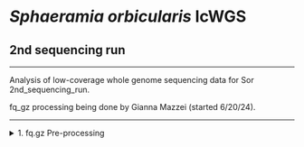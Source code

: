 # _Sphaeramia orbicularis_ lcWGS

## 2nd sequencing run
---
Analysis of low-coverage whole genome sequencing data for Sor 2nd_sequencing_run.

fq_gz processing being done by Gianna Mazzei (started 6/20/24).

---

<details><summary>1. fq.gz Pre-processing</summary>
	
## 1. fq.gz Pre-processing
→ (*) _denotes steps with MultiQC Report Analyses_
<details><summary>0. Set-up</summary>
<p>

## 0. Set-up

Began by making a new repo on Github titled "pire_sphareamia_orbicularis_lcwgs" 

Then went to my terminal and cloned the repo
```
[hpc-0356@wahab-01 ~]$ cd /archive/carpenterlab/pire/
[hpc-0356@wahab-01 pire]$ git clone {https://github.com/philippinespire/pire_sphaeramia_orbicularis_lcwgs}
```
Get a .gitignore file from another PIRE species repo and copy it here, then push this file to github.
```
[hpc-0356@wahab-01 pire]$ cd pire_sphaeramia_orbicularis_lcwgs
[hpc-0356@wahab-01 pire_sphaeramia_orbicularis_lcwgs]$ cp ../pire_taeniamia_zosterophora_lcwgs/.gitignore .
[hpc-0356@wahab-01 pire_sphaeramia_orbicularis_lcwgs]$ git pull
[hpc-0356@wahab-01 pire_sphaeramia_orbicularis_lcwgs]$ git add .gitignore
[hpc-0356@wahab-01 pire_sphaeramia_orbicularis_lcwgs]$ git commit -m "add gitignore"
[hpc-0356@wahab-01 pire_sphaeramia_orbicularis_lcwgs]$ git push
```
Make second sequencing run directory
```
[hpc-0356@wahab-01 pire_sphaeramia_orbicularis_lcwgs]$ mkdir 2nd_sequencing_run
```
</p>

---
</details>


<details><summary>1. Get raw data</summary>
<p>

## 1. Get raw data

```

[hpc-0356@wahab-01 pire_sphaeramia_orbicularis_lcwgs]$ cd 2nd_sequencing_run
[hpc-0356@wahab-01 2nd_sequencing_run]$ rsync -r /archive/carpenterlab/pire/downloads/sphaeramia_orbicularis/2nd_sequencing_run_lcwgs/fq_raw 2nd_sequencing_run
```

</p>

---
</details>

<details><summary>2. Proofread the decode file</summary>
<p>

## 2. Proofread the decode file
```
[hpc-0356@wahab-01 fq_raw]$ cat Sor_lcwgs-SeqLane_SequenceNameDecode.tsv
```
Checked that I have sequencing data for all individuals in the decode file
```
[hpc-0356@wahab-01 fq_raw]$ ls *1.fq.gz | wc -l 
142
[hpc-0356@wahab-01 fq_raw]$ ls *2.fq.gz | wc -l
142
```
Number of lines:
```
[hpc-0356@wahab-01 fq_raw]$ wc -l Sor_lcwgs-SeqLane_SequenceNameDecode.tsv
71 Sor_lcwgs-SeqLane_SequenceNameDecode.tsv
```
Are there duplicates?
```
[hpc-0356@wahab-01 fq_raw]$ cat Sor_lcwgs-SeqLane_SequenceNameDecode.tsv| sort | uniq | wc -l
71
```
***Skip steps 3 and 4***

</p>

---
</details>

<details><summary>5. Perform a renaming dry run</summary>
<p>

## 5. Perform a renaming dry run

```
[hpc-0356@wahab-01 fq_raw]$ salloc
[hpc-0356@d1-w6420a-24 fq_raw]$ bash /home/e1garcia/shotgun_PIRE/pire_fq_gz_processing/renameFQGZ.bash Sor_lcwgs-SeqLane_SequenceNameDecode.tsv
```

</p>

---
</details>

<details><summary>6. Rename the files</summary>

## 6. Rename the files
```
[hpc-0356@d1-w6420a-24 fq_raw]$ bash /home/e1garcia/shotgun_PIRE/pire_fq_gz_processing/renameFQGZ.bash Sor_lcwgs-SeqLane_SequenceNameDecode.tsv rename
```
---
</details>

<details><summary>7. Check the quality of raw data (*)</summary>
<p>

## 7. Check the quality of raw data (*)

Executed `Multi_FASTQC.sh` 

```
[hpc-0356@d1-w6420a-24 2nd_sequencing_run]$ sbatch /home/e1garcia/shotgun_PIRE/pire_fq_gz_processing/Multi_FASTQC.sh "fq_raw" "fqc_raw_report"  "fq.gz"
```

### MultiQC output (fq_raw/fqc_raw_report.html):
* "Undetermined" read count is 317.9 mil
	* All other reads are between 0-4.6 mil
	* Potential problem with demultiplexing -> (TBD) reached out to Sharon 
* GC content is higher on average for albatross samples
* Smaller secondary peak around 62% for Per Sequence GC Content
* High adapter content


```  
‣ % duplication - 
	• Alb: 6.2 - 24.5%
 	• Contemp: 10.3 - 33.2%
	• Undertermined: 28.1 - 30.5%
‣ GC content - 
	• Alb: 45 - 54%
 	• Contemp: 39 - 46%
	• Undetermined: 41 - 42%
‣ number of reads - 
	• Alb: 0 - 0.9 mil
 	• Contemp: 0.4 - 4.6 mil
	• Undetermined: 317.9 mil
```
<details><summary>* Multi_FASTQC Report:</summary>
<p>
  
```
Sample Name				% Dups	% GC	M Seqs
Sor-ACeb_001-Ex1-8E-lcwgs-1-2.1		13.1%	42%	0.9
Sor-ACeb_001-Ex1-8E-lcwgs-1-2.2		14.0%	43%	0.9
Sor-ACeb_002-Ex1-9E-lcwgs-1-2.1		21.0%	48%	0.1
Sor-ACeb_002-Ex1-9E-lcwgs-1-2.2		22.0%	50%	0.1
Sor-ACeb_003-Ex1-10E-lcwgs-1-2.1	8.8%	45%	0.3
Sor-ACeb_003-Ex1-10E-lcwgs-1-2.2	9.8%	47%	0.3
Sor-ACeb_004-Ex1-11E-lcwgs-1-2.1	19.5%	50%	0.3
Sor-ACeb_004-Ex1-11E-lcwgs-1-2.2	20.0%	52%	0.3
Sor-ACeb_005-Ex1-12E-lcwgs-1-2.1	18.5%	48%	0.1
Sor-ACeb_005-Ex1-12E-lcwgs-1-2.2	19.8%	51%	0.1
Sor-ACeb_006-Ex1-1F-lcwgs-1-2.1		11.8%	47%	0.0
Sor-ACeb_006-Ex1-1F-lcwgs-1-2.2		13.1%	48%	0.0
Sor-ACeb_007-Ex1-2F-lcwgs-1-2.1		11.4%	47%	0.0
Sor-ACeb_007-Ex1-2F-lcwgs-1-2.2		12.7%	48%	0.0
Sor-ACeb_008-Ex1-3F-lcwgs-1-2.1		10.2%	46%	0.0
Sor-ACeb_008-Ex1-3F-lcwgs-1-2.2		11.4%	47%	0.0
Sor-ACeb_009-Ex1-4F-lcwgs-1-2.1		9.1%	47%	0.0
Sor-ACeb_009-Ex1-4F-lcwgs-1-2.2		10.6%	48%	0.0
Sor-ACeb_010-Ex1-5F-lcwgs-1-2.1		13.7%	46%	0.1
Sor-ACeb_010-Ex1-5F-lcwgs-1-2.2		14.7%	48%	0.1
Sor-ACeb_011-Ex1-6F-lcwgs-1-2.1		17.9%	47%	0.0
Sor-ACeb_011-Ex1-6F-lcwgs-1-2.2		19.7%	49%	0.0
Sor-ACeb_012-Ex1-7F-lcwgs-1-2.1		15.5%	45%	0.1
Sor-ACeb_012-Ex1-7F-lcwgs-1-2.2		16.2%	46%	0.1
Sor-ACeb_013-Ex1-8F-lcwgs-1-2.1		19.5%	49%	0.1
Sor-ACeb_013-Ex1-8F-lcwgs-1-2.2		21.1%	50%	0.1
Sor-ACeb_014-Ex1-9F-lcwgs-1-2.1		14.8%	47%	0.0
Sor-ACeb_014-Ex1-9F-lcwgs-1-2.2		15.8%	48%	0.0
Sor-ACeb_015-Ex1-10F-lcwgs-1-2.1	14.7%	45%	0.1
Sor-ACeb_015-Ex1-10F-lcwgs-1-2.2	15.9%	47%	0.1
Sor-ACeb_016-Ex1-11F-lcwgs-1-2.1	19.4%	51%	0.4
Sor-ACeb_016-Ex1-11F-lcwgs-1-2.2	19.7%	54%	0.4
Sor-ACeb_017-Ex1-12F-lcwgs-1-2.1	24.1%	49%	0.3
Sor-ACeb_017-Ex1-12F-lcwgs-1-2.2	24.5%	54%	0.3
Sor-ACeb_018-Ex1-1G-lcwgs-1-2.1		11.4%	44%	0.1
Sor-ACeb_018-Ex1-1G-lcwgs-1-2.2		12.9%	45%	0.1
Sor-ACeb_019-Ex1-3G-lcwgs-1-2.1		7.7%	43%	0.0
Sor-ACeb_019-Ex1-3G-lcwgs-1-2.2		9.4%	44%	0.0
Sor-ACeb_020-Ex1-2G-lcwgs-1-2.1		8.3%	44%	0.0
Sor-ACeb_020-Ex1-2G-lcwgs-1-2.2		10.2%	45%	0.0
Sor-ACeb_021-Ex1-4G-lcwgs-1-2.1		6.2%	45%	0.0
Sor-ACeb_021-Ex1-4G-lcwgs-1-2.2		9.1%	46%	0.0
Sor-ACeb_022-Ex1-5G-lcwgs-1-2.1		14.1%	47%	0.0
Sor-ACeb_022-Ex1-5G-lcwgs-1-2.2		15.6%	49%	0.0
Sor-CPnd_001-Ex1-3E-lcwgs-1-2.1		14.9%	42%	1.5
Sor-CPnd_001-Ex1-3E-lcwgs-1-2.2		16.4%	42%	1.5
Sor-CPnd_002-Ex1-5E-lcwgs-1-2.1		11.1%	43%	0.9
Sor-CPnd_002-Ex1-5E-lcwgs-1-2.2		12.4%	44%	0.9
Sor-CPnd_003-Ex1-2B-lcwgs-1-2.1		12.2%	42%	0.7
Sor-CPnd_003-Ex1-2B-lcwgs-1-2.2		13.8%	43%	0.7
Sor-CPnd_004-Ex1-1G-lcwgs-1-2.1		14.9%	42%	2.1
Sor-CPnd_004-Ex1-1G-lcwgs-1-2.2		16.3%	42%	2.1
Sor-CPnd_005-Ex1-3D-lcwgs-1-2.1		19.6%	40%	1.5
Sor-CPnd_005-Ex1-3D-lcwgs-1-2.2		21.6%	41%	1.5
Sor-CPnd_006-Ex1-2D-lcwgs-1-2.1		12.6%	43%	1.4
Sor-CPnd_006-Ex1-2D-lcwgs-1-2.2		14.1%	43%	1.4
Sor-CPnd_007-Ex1-1C-lcwgs-1-2.1		13.9%	43%	0.8
Sor-CPnd_007-Ex1-1C-lcwgs-1-2.2		15.9%	43%	0.8
Sor-CPnd_008-Ex1-1A-lcwgs-1-2.1		28.7%	39%	3.7
Sor-CPnd_008-Ex1-1A-lcwgs-1-2.2		33.2%	40%	3.7
Sor-CPnd_009-Ex1-6A-lcwgs-1-2.1		22.0%	41%	3.3
Sor-CPnd_009-Ex1-6A-lcwgs-1-2.2		24.2%	42%	3.3
Sor-CPnd_010-Ex1-1H-lcwgs-1-2.1		10.3%	42%	0.5
Sor-CPnd_010-Ex1-1H-lcwgs-1-2.2		12.0%	42%	0.5
Sor-CPnd_012-Ex1-5B-lcwgs-1-2.1		14.2%	42%	0.5
Sor-CPnd_012-Ex1-5B-lcwgs-1-2.2		15.7%	44%	0.5
Sor-CPnd_013-Ex1-7F-lcwgs-1-2.1		10.8%	43%	0.8
Sor-CPnd_013-Ex1-7F-lcwgs-1-2.2		12.7%	43%	0.8
Sor-CPnd_014-Ex1-1F-lcwgs-1-2.1		15.9%	42%	4.6
Sor-CPnd_014-Ex1-1F-lcwgs-1-2.2		17.3%	42%	4.6
Sor-CPnd_015-Ex1-5F-lcwgs-1-2.1		10.9%	44%	0.5
Sor-CPnd_015-Ex1-5F-lcwgs-1-2.2		12.4%	45%	0.5
Sor-CPnd_016-Ex1-1B-lcwgs-1-2.1		23.2%	40%	1.5
Sor-CPnd_016-Ex1-1B-lcwgs-1-2.2		26.0%	41%	1.5
Sor-CPnd_017-Ex1-3G-lcwgs-1-2.1		11.1%	42%	0.6
Sor-CPnd_017-Ex1-3G-lcwgs-1-2.2		12.6%	42%	0.6
Sor-CPnd_018-Ex1-1E-lcwgs-1-2.1		14.0%	43%	2.2
Sor-CPnd_018-Ex1-1E-lcwgs-1-2.2		15.6%	43%	2.2
Sor-CPnd_019-Ex1-6G-lcwgs-1-2.1		18.6%	42%	1.4
Sor-CPnd_019-Ex1-6G-lcwgs-1-2.2		20.3%	43%	1.4
Sor-CPnd_020-Ex1-2E-lcwgs-1-2.1		14.3%	41%	1.6
Sor-CPnd_020-Ex1-2E-lcwgs-1-2.2		15.8%	42%	1.6
Sor-CPnd_022-Ex1-7C-lcwgs-1-2.1		19.9%	42%	1.6
Sor-CPnd_022-Ex1-7C-lcwgs-1-2.2		22.0%	43%	1.6
Sor-CPnd_024-Ex1-5G-lcwgs-1-2.1		11.0%	43%	0.4
Sor-CPnd_024-Ex1-5G-lcwgs-1-2.2		12.3%	44%	0.4
Sor-CPnd_026-Ex1-3H-lcwgs-1-2.1		14.8%	41%	0.7
Sor-CPnd_026-Ex1-3H-lcwgs-1-2.2		16.7%	41%	0.7
Sor-CPnd_027-Ex1-3C-lcwgs-1-2.1		19.9%	40%	1.3
Sor-CPnd_027-Ex1-3C-lcwgs-1-2.2		22.1%	41%	1.3
Sor-CPnd_028-Ex1-3A-lcwgs-1-2.1		20.5%	41%	1.7
Sor-CPnd_028-Ex1-3A-lcwgs-1-2.2		22.7%	41%	1.7
Sor-CPnd_029-Ex1-8E-lcwgs-1-2.1		18.6%	42%	2.4
Sor-CPnd_029-Ex1-8E-lcwgs-1-2.2		20.6%	42%	2.4
Sor-CPnd_030-Ex1-2H-lcwgs-1-2.1		11.8%	42%	0.8
Sor-CPnd_030-Ex1-2H-lcwgs-1-2.2		13.2%	43%	0.8
Sor-CPnd_031-Ex1-5D-lcwgs-1-2.1		15.5%	41%	1.1
Sor-CPnd_031-Ex1-5D-lcwgs-1-2.2		17.5%	42%	1.1
Sor-CPnd_033-Ex1-2F-lcwgs-1-2.1		11.2%	42%	0.7
Sor-CPnd_033-Ex1-2F-lcwgs-1-2.2		12.7%	42%	0.7
Sor-CPnd_034-Ex1-4G-lcwgs-1-2.1		11.9%	44%	0.4
Sor-CPnd_034-Ex1-4G-lcwgs-1-2.2		13.0%	45%	0.4
Sor-CPnd_036-Ex1-5C-lcwgs-1-2.1		16.0%	42%	1.1
Sor-CPnd_036-Ex1-5C-lcwgs-1-2.2		17.7%	44%	1.1
Sor-CPnd_037-Ex1-6C-lcwgs-1-2.1		25.8%	42%	1.5
Sor-CPnd_037-Ex1-6C-lcwgs-1-2.2		27.8%	45%	1.5
Sor-CPnd_038-Ex1-2A-lcwgs-1-2.1		17.7%	41%	1.1
Sor-CPnd_038-Ex1-2A-lcwgs-1-2.2		20.0%	41%	1.1
Sor-CPnd_041-Ex1-7A-lcwgs-1-2.1		15.5%	43%	1.8
Sor-CPnd_041-Ex1-7A-lcwgs-1-2.2		17.2%	43%	1.8
Sor-CPnd_043-Ex1-1D-lcwgs-1-2.1		18.3%	41%	2.2
Sor-CPnd_043-Ex1-1D-lcwgs-1-2.2		20.3%	41%	2.2
Sor-CPnd_044-Ex1-8G-lcwgs-1-2.1		15.2%	43%	1.3
Sor-CPnd_044-Ex1-8G-lcwgs-1-2.2		16.6%	43%	1.3
Sor-CPnd_045-Ex1-7B-lcwgs-1-2.1		20.9%	41%	1.8
Sor-CPnd_045-Ex1-7B-lcwgs-1-2.2		23.1%	42%	1.8
Sor-CPnd_046-Ex1-5A-lcwgs-1-2.1		15.4%	44%	0.5
Sor-CPnd_046-Ex1-5A-lcwgs-1-2.2		17.1%	46%	0.5
Sor-CPnd_049-Ex1-3B-lcwgs-1-2.1		13.2%	41%	0.5
Sor-CPnd_049-Ex1-3B-lcwgs-1-2.2		15.0%	42%	0.5
Sor-CPnd_050-Ex1-3F-lcwgs-1-2.1		16.8%	42%	2.0
Sor-CPnd_050-Ex1-3F-lcwgs-1-2.2		18.6%	42%	2.0
Sor-CPnd_052-Ex1-6D-lcwgs-1-2.1		13.8%	42%	1.0
Sor-CPnd_052-Ex1-6D-lcwgs-1-2.2		15.5%	43%	1.0
Sor-CPnd_053-Ex1-2C-lcwgs-1-2.1		15.9%	41%	1.0
Sor-CPnd_053-Ex1-2C-lcwgs-1-2.2		18.0%	42%	1.0
Sor-CPnd_054-Ex1-8F-lcwgs-1-2.1		10.7%	45%	0.5
Sor-CPnd_054-Ex1-8F-lcwgs-1-2.2		12.2%	46%	0.5
Sor-CPnd_055-Ex1-7G-lcwgs-1-2.1		14.9%	43%	1.3
Sor-CPnd_055-Ex1-7G-lcwgs-1-2.2		16.4%	43%	1.3
Sor-CPnd_058-Ex1-2G-lcwgs-1-2.1		10.5%	42%	0.7
Sor-CPnd_058-Ex1-2G-lcwgs-1-2.2		11.8%	42%	0.7
Sor-CPnd_063-Ex1-7D-lcwgs-1-2.1		14.2%	43%	1.3
Sor-CPnd_063-Ex1-7D-lcwgs-1-2.2		15.8%	43%	1.3
Sor-CPnd_066-Ex1-8B-lcwgs-1-2.1		17.2%	42%	0.9
Sor-CPnd_066-Ex1-8B-lcwgs-1-2.2		19.1%	43%	0.9
Sor-CPnd_069-Ex1-6B-lcwgs-1-2.1		22.3%	41%	1.2
Sor-CPnd_069-Ex1-6B-lcwgs-1-2.2		24.5%	43%	1.2
Sor-CPnd_072-Ex1-8C-lcwgs-1-2.1		25.0%	41%	2.7
Sor-CPnd_072-Ex1-8C-lcwgs-1-2.2		27.9%	42%	2.7

Undetermined.1				28.1%	41%	317.9
Undetermined.2				30.5%	42%	317.9
```
  
</p>
</details>

</p>

---
</details>

<details><summary>8. First trim (*)</summary>
<p>

## 8. First trim (*)
```
[hpc-0356@d1-w6420a-24 2nd_sequencing_run]$ sbatch /home/e1garcia/shotgun_PIRE/pire_fq_gz_processing/runFASTP_1st_trim.sbatch fq_raw fq_fp1
```

### Review the FastQC output (fq_fp1/1st_fastp_report.html):
After 1st trim:
*  High % adapter levels for Albatross samples, more variable for Contemporary
*  Low number of reads, besides the undetermined sample

```  
‣ % duplication - 
    	• Alb: 5-15.9%
	• Contemp: 9.2-32.9%
	• Undetermined: 19.5%	
‣ GC content -
    	• Alb: 32.7-45%
	• Contemp: 37-39%
	• Undetermined: 37.9%	
‣ passing filter - 
    	• Alb: 83.8-96%
     	• Contemp: 91.9-97.4%
	• Undetermined: 95.7%	
‣ % adapter - 
    	• Alb: 61.8-96.3%
     	• Contemp: 17.2-71.8%
	• Undetermined: 54.4%
‣ number of reads - 
    	• Alb: 0-1.6 mil
     	• Contemp: 0.8-9 mil
	• Undetermined: 635.8 mil
```
<details><summary>* 1st FASTP Report:</summary>
<p>
  
```
Sample Name	      % Duplication  GC content  % PF	% Adapter
Sor-ACeb_001-Ex1-8E-lcwgs-1-2	8.3%	32.7%	94.8%	90.2%
Sor-ACeb_002-Ex1-9E-lcwgs-1-2	9.7%	38.7%	89.3%	83.1%
Sor-ACeb_003-Ex1-10E-lcwgs-1-2	7.7%	35.7%	96.0%	96.3%
Sor-ACeb_004-Ex1-11E-lcwgs-1-2	6.6%	36.7%	86.8%	92.2%
Sor-ACeb_005-Ex1-12E-lcwgs-1-2	11.4%	42.4%	89.9%	75.6%
Sor-ACeb_006-Ex1-1F-lcwgs-1-2	7.0%	39.1%	92.6%	83.3%
Sor-ACeb_007-Ex1-2F-lcwgs-1-2	6.5%	38.2%	91.1%	81.9%
Sor-ACeb_008-Ex1-3F-lcwgs-1-2	7.3%	36.1%	93.7%	89.4%
Sor-ACeb_009-Ex1-4F-lcwgs-1-2	6.9%	36.2%	93.6%	94.3%
Sor-ACeb_010-Ex1-5F-lcwgs-1-2	8.4%	38.4%	92.5%	89.3%
Sor-ACeb_011-Ex1-6F-lcwgs-1-2	14.8%	43.9%	93.6%	62.2%
Sor-ACeb_012-Ex1-7F-lcwgs-1-2	7.9%	36.1%	93.5%	90.7%
Sor-ACeb_013-Ex1-8F-lcwgs-1-2	15.9%	45.1%	93.6%	61.8%
Sor-ACeb_014-Ex1-9F-lcwgs-1-2	10.9%	39.7%	93.4%	82.6%
Sor-ACeb_015-Ex1-10F-lcwgs-1-2	9.3%	37.6%	92.3%	88.5%
Sor-ACeb_016-Ex1-11F-lcwgs-1-2	6.5%	39.5%	85.9%	91.3%
Sor-ACeb_017-Ex1-12F-lcwgs-1-2	9.3%	38.9%	83.8%	86.6%
Sor-ACeb_018-Ex1-1G-lcwgs-1-2	8.2%	37.5%	94.7%	82.0%
Sor-ACeb_019-Ex1-3G-lcwgs-1-2	5.7%	36.5%	94.6%	77.1%
Sor-ACeb_020-Ex1-2G-lcwgs-1-2	6.0%	36.9%	93.2%	78.9%
Sor-ACeb_021-Ex1-4G-lcwgs-1-2	5.0%	36.4%	93.5%	86.8%
Sor-ACeb_022-Ex1-5G-lcwgs-1-2	11.5%	43.5%	93.3%	70.9%
Sor-CPnd_001-Ex1-3E-lcwgs-1-2	13.0%	37.7%	96.7%	65.6%
Sor-CPnd_002-Ex1-5E-lcwgs-1-2	11.5%	38.4%	95.9%	71.8%
Sor-CPnd_003-Ex1-2B-lcwgs-1-2	14.5%	38.6%	96.6%	57.9%
Sor-CPnd_004-Ex1-1G-lcwgs-1-2	11.5%	38.0%	97.1%	64.6%
Sor-CPnd_005-Ex1-3D-lcwgs-1-2	18.0%	38.0%	96.9%	43.3%
Sor-CPnd_006-Ex1-2D-lcwgs-1-2	14.1%	38.2%	96.4%	62.2%
Sor-CPnd_007-Ex1-1C-lcwgs-1-2	13.4%	39.3%	96.2%	55.2%
Sor-CPnd_008-Ex1-1A-lcwgs-1-2	32.9%	38.5%	96.4%	17.2%
Sor-CPnd_009-Ex1-6A-lcwgs-1-2	22.8%	38.8%	96.6%	47.6%
Sor-CPnd_010-Ex1-1H-lcwgs-1-2	10.9%	38.1%	96.9%	60.8%
Sor-CPnd_012-Ex1-5B-lcwgs-1-2	15.0%	38.5%	95.1%	56.9%
Sor-CPnd_013-Ex1-7F-lcwgs-1-2	12.1%	37.8%	96.0%	61.6%
Sor-CPnd_014-Ex1-1F-lcwgs-1-2	14.8%	38.3%	97.4%	58.1%
Sor-CPnd_015-Ex1-5F-lcwgs-1-2	10.8%	38.7%	94.6%	69.1%
Sor-CPnd_016-Ex1-1B-lcwgs-1-2	21.3%	38.5%	96.4%	29.3%
Sor-CPnd_017-Ex1-3G-lcwgs-1-2	10.8%	37.5%	96.6%	67.0%
Sor-CPnd_018-Ex1-1E-lcwgs-1-2	13.2%	38.3%	97.1%	63.8%
Sor-CPnd_019-Ex1-6G-lcwgs-1-2	16.5%	38.3%	96.2%	58.4%
Sor-CPnd_020-Ex1-2E-lcwgs-1-2	15.7%	37.7%	96.5%	57.8%
Sor-CPnd_022-Ex1-7C-lcwgs-1-2	17.6%	37.9%	95.7%	51.2%
Sor-CPnd_024-Ex1-5G-lcwgs-1-2	11.2%	38.1%	95.5%	67.8%
Sor-CPnd_026-Ex1-3H-lcwgs-1-2	16.0%	37.9%	97.0%	52.2%
Sor-CPnd_027-Ex1-3C-lcwgs-1-2	20.1%	38.1%	96.9%	41.1%
Sor-CPnd_028-Ex1-3A-lcwgs-1-2	19.8%	38.2%	96.5%	45.0%
Sor-CPnd_029-Ex1-8E-lcwgs-1-2	15.7%	37.4%	96.0%	57.8%
Sor-CPnd_030-Ex1-2H-lcwgs-1-2	13.5%	38.1%	96.6%	63.5%
Sor-CPnd_031-Ex1-5D-lcwgs-1-2	17.5%	38.2%	96.6%	51.2%
Sor-CPnd_033-Ex1-2F-lcwgs-1-2	12.5%	37.6%	96.2%	61.5%
Sor-CPnd_034-Ex1-4G-lcwgs-1-2	11.8%	38.5%	95.5%	71.0%
Sor-CPnd_036-Ex1-5C-lcwgs-1-2	16.2%	37.9%	94.9%	59.3%
Sor-CPnd_037-Ex1-6C-lcwgs-1-2	20.3%	38.1%	92.0%	51.3%
Sor-CPnd_038-Ex1-2A-lcwgs-1-2	21.4%	38.1%	96.4%	41.4%
Sor-CPnd_041-Ex1-7A-lcwgs-1-2	13.2%	39.0%	95.9%	63.8%
Sor-CPnd_043-Ex1-1D-lcwgs-1-2	15.7%	38.1%	96.9%	49.3%
Sor-CPnd_044-Ex1-8G-lcwgs-1-2	13.1%	37.7%	95.4%	61.7%
Sor-CPnd_045-Ex1-7B-lcwgs-1-2	18.5%	38.2%	96.1%	43.8%
Sor-CPnd_046-Ex1-5A-lcwgs-1-2	12.3%	38.4%	91.9%	65.9%
Sor-CPnd_049-Ex1-3B-lcwgs-1-2	14.2%	38.1%	96.9%	55.8%
Sor-CPnd_050-Ex1-3F-lcwgs-1-2	14.5%	38.1%	96.8%	58.7%
Sor-CPnd_052-Ex1-6D-lcwgs-1-2	12.7%	37.5%	95.7%	68.8%
Sor-CPnd_053-Ex1-2C-lcwgs-1-2	18.8%	38.2%	96.2%	48.7%
Sor-CPnd_054-Ex1-8F-lcwgs-1-2	9.2%	38.2%	94.1%	71.4%
Sor-CPnd_055-Ex1-7G-lcwgs-1-2	11.1%	37.3%	95.3%	67.0%
Sor-CPnd_058-Ex1-2G-lcwgs-1-2	11.4%	37.2%	96.3%	67.1%
Sor-CPnd_063-Ex1-7D-lcwgs-1-2	12.2%	37.8%	96.1%	64.0%
Sor-CPnd_066-Ex1-8B-lcwgs-1-2	16.8%	38.2%	95.0%	48.9%
Sor-CPnd_069-Ex1-6B-lcwgs-1-2	21.6%	38.5%	95.0%	44.7%
Sor-CPnd_072-Ex1-8C-lcwgs-1-2	23.4%	38.2%	95.6%	37.1%

Undetermined			19.5%	37.9%	95.7%	54.4%
```

</p>
</details>

</p>

---
</details>

<details><summary>9. Remove duplicates with clumpify (*)</summary>
<p>

## 9. Remove duplicates with clumpify (*)

### 9a. Remove duplicates
```
[hpc-0356@wahab-01 2nd_sequencing_run]$ bash /home/e1garcia/shotgun_PIRE/pire_fq_gz_processing/runCLUMPIFY_r1r2_array.bash fq_fp1 fq_fp1_clmp /scratch/hpc-0356 20
```

### 9c. Check duplicate removal success

Clumpify Successfully worked on all samples

```
[hpc-0356@wahab-01 2nd_sequencing_run]$ salloc
[hpc-0356@d1-w6420a-13 2nd_sequencing_run]$ enable_lmod
[hpc-0356@d1-w6420a-13 2nd_sequencing_run]$ module load container_env R/4.3 
[hpc-0356@d1-w6420a-13 2nd_sequencing_run]$ crun R < /home/e1garcia/shotgun_PIRE/pire_fq_gz_processing/checkClumpify_EG.R --no-save
[hpc-0356@d1-w6420a-13 2nd_sequencing_run]$ exit
```

### 9d. Clean the scratch drive

```
[hpc-0356@wahab-01 2nd_sequencing_run]$ sbatch /home/e1garcia/shotgun_PIRE/pire_fq_gz_processing/cleanSCRATCH.sbatch /scratch/hpc-0356 "*clumpify*temp*"
Submitted batch job 3274081
```

### 9e. Generate metadata on deduplicated FASTQ files (*)

```
[hpc-0356@wahab-01 2nd_sequencing_run]$ sbatch /home/e1garcia/shotgun_PIRE/pire_fq_gz_processing/Multi_FASTQC.sh "fq_fp1_clmp" "fqc_clmp_report"  "fq.gz"
Submitted batch job 3274084
```

**Results** (fq_fp1_clmp/fqc_clmp_report.html): 
* no samples found with any adapter content
* GC content remained the same
* 35/44 Albatross samples flagged or failed for Per Sequence GC Content
	* 1 Contemporary flagged: `Sor-CPnd_038-Ex1-2A-lcwgs-1-2.clmp.r1`

```
‣ % duplication - 
    • Alb: 0.3-1.9%
    • Contemp: 0.9-5.9%
    • Undetermined: 6.2 - 8.0%
‣ GC content - 
    • Alb: 32 - 44%
    • Contemp: 37 - 39%
    • Undetermined: 37%
‣ length - 
    • Alb: 70-105 bp
    • Contemp: 99-139 bp
    • Undetermined: 122 bp
‣ number of reads -
    • Alb: 0.0-0.7 mil
    • Contemp: 0.3-3.7 mil
    • Undetermined: 199.7 mil
```

<details><summary>* 1st FASTP Report:</summary>
<p>
	
```
Sample Name				% Dups	% GC	Length	M Seqs
Sor-ACeb_001-Ex1-8E-lcwgs-1-2.clmp.r1	1.0%	32%	90 bp	0.7
Sor-ACeb_001-Ex1-8E-lcwgs-1-2.clmp.r2	1.2%	32%	90 bp	0.7
Sor-ACeb_002-Ex1-9E-lcwgs-1-2.clmp.r1	1.4%	38%	88 bp	0.1
Sor-ACeb_002-Ex1-9E-lcwgs-1-2.clmp.r2	1.4%	38%	88 bp	0.1
Sor-ACeb_003-Ex1-10E-lcwgs-1-2.clmp.r1	0.3%	35%	76 bp	0.3
Sor-ACeb_003-Ex1-10E-lcwgs-1-2.clmp.r2	0.4%	35%	76 bp	0.3
Sor-ACeb_004-Ex1-11E-lcwgs-1-2.clmp.r1	0.7%	36%	70 bp	0.2
Sor-ACeb_004-Ex1-11E-lcwgs-1-2.clmp.r2	0.6%	36%	70 bp	0.2
Sor-ACeb_005-Ex1-12E-lcwgs-1-2.clmp.r1	1.3%	41%	95 bp	0.0
Sor-ACeb_005-Ex1-12E-lcwgs-1-2.clmp.r2	1.3%	41%	95 bp	0.0
Sor-ACeb_006-Ex1-1F-lcwgs-1-2.clmp.r1	0.7%	39%	91 bp	0.0
Sor-ACeb_006-Ex1-1F-lcwgs-1-2.clmp.r2	0.8%	39%	91 bp	0.0
Sor-ACeb_007-Ex1-2F-lcwgs-1-2.clmp.r1	0.7%	38%	90 bp	0.0
Sor-ACeb_007-Ex1-2F-lcwgs-1-2.clmp.r2	0.7%	38%	90 bp	0.0
Sor-ACeb_008-Ex1-3F-lcwgs-1-2.clmp.r1	0.4%	36%	82 bp	0.0
Sor-ACeb_008-Ex1-3F-lcwgs-1-2.clmp.r2	0.5%	36%	82 bp	0.0
Sor-ACeb_009-Ex1-4F-lcwgs-1-2.clmp.r1	0.3%	36%	75 bp	0.0
Sor-ACeb_009-Ex1-4F-lcwgs-1-2.clmp.r2	0.5%	36%	76 bp	0.0
Sor-ACeb_010-Ex1-5F-lcwgs-1-2.clmp.r1	0.9%	38%	84 bp	0.1
Sor-ACeb_010-Ex1-5F-lcwgs-1-2.clmp.r2	0.9%	38%	84 bp	0.1
Sor-ACeb_011-Ex1-6F-lcwgs-1-2.clmp.r1	1.5%	43%	105 bp	0.0
Sor-ACeb_011-Ex1-6F-lcwgs-1-2.clmp.r2	1.7%	43%	105 bp	0.0
Sor-ACeb_012-Ex1-7F-lcwgs-1-2.clmp.r1	1.2%	36%	88 bp	0.1
Sor-ACeb_012-Ex1-7F-lcwgs-1-2.clmp.r2	1.1%	36%	88 bp	0.1
Sor-ACeb_013-Ex1-8F-lcwgs-1-2.clmp.r1	1.8%	44%	105 bp	0.0
Sor-ACeb_013-Ex1-8F-lcwgs-1-2.clmp.r2	1.9%	44%	105 bp	0.0
Sor-ACeb_014-Ex1-9F-lcwgs-1-2.clmp.r1	1.2%	39%	88 bp	0.0
Sor-ACeb_014-Ex1-9F-lcwgs-1-2.clmp.r2	1.2%	39%	88 bp	0.0
Sor-ACeb_015-Ex1-10F-lcwgs-1-2.clmp.r1	1.0%	37%	88 bp	0.0
Sor-ACeb_015-Ex1-10F-lcwgs-1-2.clmp.r2	0.9%	37%	88 bp	0.0
Sor-ACeb_016-Ex1-11F-lcwgs-1-2.clmp.r1	0.7%	39%	71 bp	0.3
Sor-ACeb_016-Ex1-11F-lcwgs-1-2.clmp.r2	0.7%	39%	71 bp	0.3
Sor-ACeb_017-Ex1-12F-lcwgs-1-2.clmp.r1	1.0%	38%	80 bp	0.2
Sor-ACeb_017-Ex1-12F-lcwgs-1-2.clmp.r2	0.9%	38%	80 bp	0.2
Sor-ACeb_018-Ex1-1G-lcwgs-1-2.clmp.r1	0.9%	37%	99 bp	0.0
Sor-ACeb_018-Ex1-1G-lcwgs-1-2.clmp.r2	1.1%	37%	99 bp	0.0
Sor-ACeb_019-Ex1-3G-lcwgs-1-2.clmp.r1	0.5%	36%	99 bp	0.0
Sor-ACeb_019-Ex1-3G-lcwgs-1-2.clmp.r2	0.8%	36%	99 bp	0.0
Sor-ACeb_020-Ex1-2G-lcwgs-1-2.clmp.r1	0.7%	36%	96 bp	0.0
Sor-ACeb_020-Ex1-2G-lcwgs-1-2.clmp.r2	1.0%	36%	96 bp	0.0
Sor-ACeb_021-Ex1-4G-lcwgs-1-2.clmp.r1	0.8%	36%	87 bp	0.0
Sor-ACeb_021-Ex1-4G-lcwgs-1-2.clmp.r2	1.2%	36%	87 bp	0.0
Sor-ACeb_022-Ex1-5G-lcwgs-1-2.clmp.r1	1.3%	42%	98 bp	0.0
Sor-ACeb_022-Ex1-5G-lcwgs-1-2.clmp.r2	1.4%	42%	98 bp	0.0
Sor-CPnd_001-Ex1-3E-lcwgs-1-2.clmp.r1	1.5%	37%	110 bp	1.3
Sor-CPnd_001-Ex1-3E-lcwgs-1-2.clmp.r2	1.8%	37%	110 bp	1.3
Sor-CPnd_002-Ex1-5E-lcwgs-1-2.clmp.r1	1.2%	38%	99 bp	0.7
Sor-CPnd_002-Ex1-5E-lcwgs-1-2.clmp.r2	1.4%	38%	99 bp	0.7
Sor-CPnd_003-Ex1-2B-lcwgs-1-2.clmp.r1	1.5%	38%	113 bp	0.6
Sor-CPnd_003-Ex1-2B-lcwgs-1-2.clmp.r2	1.8%	38%	113 bp	0.6
Sor-CPnd_004-Ex1-1G-lcwgs-1-2.clmp.r1	1.4%	38%	112 bp	1.7
Sor-CPnd_004-Ex1-1G-lcwgs-1-2.clmp.r2	1.7%	38%	112 bp	1.7
Sor-CPnd_005-Ex1-3D-lcwgs-1-2.clmp.r1	2.3%	38%	126 bp	1.2
Sor-CPnd_005-Ex1-3D-lcwgs-1-2.clmp.r2	2.8%	38%	126 bp	1.2
Sor-CPnd_006-Ex1-2D-lcwgs-1-2.clmp.r1	1.6%	38%	109 bp	1.1
Sor-CPnd_006-Ex1-2D-lcwgs-1-2.clmp.r2	1.9%	38%	109 bp	1.1
Sor-CPnd_007-Ex1-1C-lcwgs-1-2.clmp.r1	1.4%	39%	117 bp	0.6
Sor-CPnd_007-Ex1-1C-lcwgs-1-2.clmp.r2	1.7%	39%	117 bp	0.6
Sor-CPnd_008-Ex1-1A-lcwgs-1-2.clmp.r1	4.2%	38%	139 bp	2.4
Sor-CPnd_008-Ex1-1A-lcwgs-1-2.clmp.r2	5.9%	38%	139 bp	2.4
Sor-CPnd_009-Ex1-6A-lcwgs-1-2.clmp.r1	2.4%	38%	121 bp	2.4
Sor-CPnd_009-Ex1-6A-lcwgs-1-2.clmp.r2	3.3%	38%	121 bp	2.4
Sor-CPnd_010-Ex1-1H-lcwgs-1-2.clmp.r1	1.1%	38%	114 bp	0.4
Sor-CPnd_010-Ex1-1H-lcwgs-1-2.clmp.r2	1.5%	38%	114 bp	0.4
Sor-CPnd_012-Ex1-5B-lcwgs-1-2.clmp.r1	1.5%	38%	111 bp	0.4
Sor-CPnd_012-Ex1-5B-lcwgs-1-2.clmp.r2	1.9%	38%	111 bp	0.4
Sor-CPnd_013-Ex1-7F-lcwgs-1-2.clmp.r1	1.3%	37%	112 bp	0.7
Sor-CPnd_013-Ex1-7F-lcwgs-1-2.clmp.r2	1.7%	37%	112 bp	0.7
Sor-CPnd_014-Ex1-1F-lcwgs-1-2.clmp.r1	2.0%	38%	117 bp	3.7
Sor-CPnd_014-Ex1-1F-lcwgs-1-2.clmp.r2	2.6%	38%	117 bp	3.7
Sor-CPnd_015-Ex1-5F-lcwgs-1-2.clmp.r1	1.1%	38%	100 bp	0.4
Sor-CPnd_015-Ex1-5F-lcwgs-1-2.clmp.r2	1.3%	38%	100 bp	0.4
Sor-CPnd_016-Ex1-1B-lcwgs-1-2.clmp.r1	2.4%	38%	133 bp	1.1
Sor-CPnd_016-Ex1-1B-lcwgs-1-2.clmp.r2	3.1%	38%	133 bp	1.1
Sor-CPnd_017-Ex1-3G-lcwgs-1-2.clmp.r1	1.1%	37%	108 bp	0.5
Sor-CPnd_017-Ex1-3G-lcwgs-1-2.clmp.r2	1.4%	37%	108 bp	0.5
Sor-CPnd_018-Ex1-1E-lcwgs-1-2.clmp.r1	1.4%	38%	111 bp	1.8
Sor-CPnd_018-Ex1-1E-lcwgs-1-2.clmp.r2	1.9%	38%	111 bp	1.8
Sor-CPnd_019-Ex1-6G-lcwgs-1-2.clmp.r1	1.7%	38%	111 bp	1.1
Sor-CPnd_019-Ex1-6G-lcwgs-1-2.clmp.r2	2.2%	38%	111 bp	1.1
Sor-CPnd_020-Ex1-2E-lcwgs-1-2.clmp.r1	1.8%	37%	114 bp	1.3
Sor-CPnd_020-Ex1-2E-lcwgs-1-2.clmp.r2	2.3%	37%	115 bp	1.3
Sor-CPnd_022-Ex1-7C-lcwgs-1-2.clmp.r1	1.9%	38%	116 bp	1.3
Sor-CPnd_022-Ex1-7C-lcwgs-1-2.clmp.r2	2.5%	38%	116 bp	1.3
Sor-CPnd_024-Ex1-5G-lcwgs-1-2.clmp.r1	1.2%	38%	103 bp	0.4
Sor-CPnd_024-Ex1-5G-lcwgs-1-2.clmp.r2	1.4%	38%	103 bp	0.4
Sor-CPnd_026-Ex1-3H-lcwgs-1-2.clmp.r1	1.7%	38%	119 bp	0.5
Sor-CPnd_026-Ex1-3H-lcwgs-1-2.clmp.r2	2.1%	38%	119 bp	0.5
Sor-CPnd_027-Ex1-3C-lcwgs-1-2.clmp.r1	2.2%	38%	127 bp	1.0
Sor-CPnd_027-Ex1-3C-lcwgs-1-2.clmp.r2	2.8%	38%	127 bp	1.0
Sor-CPnd_028-Ex1-3A-lcwgs-1-2.clmp.r1	2.3%	38%	122 bp	1.3
Sor-CPnd_028-Ex1-3A-lcwgs-1-2.clmp.r2	2.9%	38%	122 bp	1.3
Sor-CPnd_029-Ex1-8E-lcwgs-1-2.clmp.r1	2.0%	37%	111 bp	1.9
Sor-CPnd_029-Ex1-8E-lcwgs-1-2.clmp.r2	2.4%	37%	111 bp	1.9
Sor-CPnd_030-Ex1-2H-lcwgs-1-2.clmp.r1	1.5%	38%	109 bp	0.6
Sor-CPnd_030-Ex1-2H-lcwgs-1-2.clmp.r2	1.8%	38%	109 bp	0.6
Sor-CPnd_031-Ex1-5D-lcwgs-1-2.clmp.r1	2.0%	38%	116 bp	0.9
Sor-CPnd_031-Ex1-5D-lcwgs-1-2.clmp.r2	2.4%	38%	116 bp	0.9
Sor-CPnd_033-Ex1-2F-lcwgs-1-2.clmp.r1	1.5%	37%	113 bp	0.6
Sor-CPnd_033-Ex1-2F-lcwgs-1-2.clmp.r2	1.8%	37%	113 bp	0.6
Sor-CPnd_034-Ex1-4G-lcwgs-1-2.clmp.r1	1.2%	38%	101 bp	0.3
Sor-CPnd_034-Ex1-4G-lcwgs-1-2.clmp.r2	1.4%	38%	101 bp	0.3
Sor-CPnd_036-Ex1-5C-lcwgs-1-2.clmp.r1	1.8%	38%	109 bp	0.9
Sor-CPnd_036-Ex1-5C-lcwgs-1-2.clmp.r2	2.1%	38%	109 bp	0.9
Sor-CPnd_037-Ex1-6C-lcwgs-1-2.clmp.r1	2.2%	38%	115 bp	1.1
Sor-CPnd_037-Ex1-6C-lcwgs-1-2.clmp.r2	2.8%	38%	115 bp	1.1
Sor-CPnd_038-Ex1-2A-lcwgs-1-2.clmp.r1	2.4%	38%	124 bp	0.8
Sor-CPnd_038-Ex1-2A-lcwgs-1-2.clmp.r2	3.0%	38%	124 bp	0.8
Sor-CPnd_041-Ex1-7A-lcwgs-1-2.clmp.r1	1.2%	38%	115 bp	1.5
Sor-CPnd_041-Ex1-7A-lcwgs-1-2.clmp.r2	1.7%	38%	115 bp	1.5
Sor-CPnd_043-Ex1-1D-lcwgs-1-2.clmp.r1	1.9%	38%	121 bp	1.8
Sor-CPnd_043-Ex1-1D-lcwgs-1-2.clmp.r2	2.4%	38%	121 bp	1.8
Sor-CPnd_044-Ex1-8G-lcwgs-1-2.clmp.r1	1.4%	37%	108 bp	1.1
Sor-CPnd_044-Ex1-8G-lcwgs-1-2.clmp.r2	1.8%	37%	108 bp	1.1
Sor-CPnd_045-Ex1-7B-lcwgs-1-2.clmp.r1	2.1%	38%	122 bp	1.4
Sor-CPnd_045-Ex1-7B-lcwgs-1-2.clmp.r2	2.6%	38%	122 bp	1.4
Sor-CPnd_046-Ex1-5A-lcwgs-1-2.clmp.r1	1.2%	38%	104 bp	0.4
Sor-CPnd_046-Ex1-5A-lcwgs-1-2.clmp.r2	1.5%	38%	104 bp	0.4
Sor-CPnd_049-Ex1-3B-lcwgs-1-2.clmp.r1	1.4%	38%	115 bp	0.4
Sor-CPnd_049-Ex1-3B-lcwgs-1-2.clmp.r2	1.8%	38%	115 bp	0.4
Sor-CPnd_050-Ex1-3F-lcwgs-1-2.clmp.r1	1.6%	38%	112 bp	1.6
Sor-CPnd_050-Ex1-3F-lcwgs-1-2.clmp.r2	2.1%	38%	112 bp	1.6
Sor-CPnd_052-Ex1-6D-lcwgs-1-2.clmp.r1	1.3%	37%	105 bp	0.8
Sor-CPnd_052-Ex1-6D-lcwgs-1-2.clmp.r2	1.6%	37%	105 bp	0.8
Sor-CPnd_053-Ex1-2C-lcwgs-1-2.clmp.r1	2.1%	38%	118 bp	0.8
Sor-CPnd_053-Ex1-2C-lcwgs-1-2.clmp.r2	2.6%	38%	118 bp	0.8
Sor-CPnd_054-Ex1-8F-lcwgs-1-2.clmp.r1	0.9%	38%	99 bp	0.4
Sor-CPnd_054-Ex1-8F-lcwgs-1-2.clmp.r2	1.1%	38%	99 bp	0.4
Sor-CPnd_055-Ex1-7G-lcwgs-1-2.clmp.r1	1.3%	37%	106 bp	1.1
Sor-CPnd_055-Ex1-7G-lcwgs-1-2.clmp.r2	1.5%	37%	106 bp	1.1
Sor-CPnd_058-Ex1-2G-lcwgs-1-2.clmp.r1	1.3%	37%	108 bp	0.6
Sor-CPnd_058-Ex1-2G-lcwgs-1-2.clmp.r2	1.6%	37%	108 bp	0.6
Sor-CPnd_063-Ex1-7D-lcwgs-1-2.clmp.r1	1.3%	37%	109 bp	1.1
Sor-CPnd_063-Ex1-7D-lcwgs-1-2.clmp.r2	1.7%	37%	109 bp	1.1
Sor-CPnd_066-Ex1-8B-lcwgs-1-2.clmp.r1	1.7%	38%	117 bp	0.7
Sor-CPnd_066-Ex1-8B-lcwgs-1-2.clmp.r2	2.2%	38%	117 bp	0.7
Sor-CPnd_069-Ex1-6B-lcwgs-1-2.clmp.r1	2.3%	38%	120 bp	0.9
Sor-CPnd_069-Ex1-6B-lcwgs-1-2.clmp.r2	2.9%	38%	120 bp	0.9
Sor-CPnd_072-Ex1-8C-lcwgs-1-2.clmp.r1	2.8%	38%	124 bp	2.0
Sor-CPnd_072-Ex1-8C-lcwgs-1-2.clmp.r2	3.6%	38%	124 bp	2.0

Undetermined.clmp.r1			6.2%	37%	122 bp	199.7
Undetermined.clmp.r2			8.0%	37%	122 bp	199.7
```

</p>
</details>

</p>

---
</details>

<details><summary>10. Second trim (*)</summary>
<p>

## 10. Second trim (*)
 
```
[hpc-0356@wahab-01 2nd_sequencing_run]$ sbatch /home/e1garcia/shotgun_PIRE/pire_fq_gz_processing/runFASTP_2.sbatch fq_fp1_clmp fq_fp1_clmp_fp2 33
```

### Review the FastQC output (fq_fp1_clmp_fp2/2nd_fastp_report.html):
After 2nd trim:
* adapter at or below 1%
* high variability for `Sor-ACeb_021-Ex1-4G` on the fastp: insert size distribution graph

```
‣ % duplication -
	• Alb: 0.4 - 1.4%
	• Contemp: 0.9 - 5.1%
	• Undetermined: 2.7%
‣ GC content -
	• Alb: 32.5 - 44.4%
	• Contemp: 37.2 - 39.3%
	• Undetermined: 37.8%
‣ passing filter -
	• Alb: 98.7 - 99.6%
	• Contemp: 98.3 - 99.3%
	• Undetermined: 98.7%
‣ % adapter -
	• Alb: 0.5 - 0.9%
	• Contemp: 0.2 - 0.6%
	• Undetermined: 0.5%
‣ number of reads -
	• Alb: 0 - 1.4 mil
	• Contemp: 0.6 - 7.3 mil
	• Undetermined: 399 mil
```

<details><summary>* 1st FASTP Report:</summary>
<p>
	
```
Sample Name					% Dups	% GC 	% PF	% Adapter
Sor-ACeb_001-Ex1-8E-lcwgs-1-2.clmp.r1r2_fastp	0.8%	32.5%	99.4%	0.6%
Sor-ACeb_002-Ex1-9E-lcwgs-1-2.clmp.r1r2_fastp	0.8%	38.6%	99.4%	0.6%
Sor-ACeb_003-Ex1-10E-lcwgs-1-2.clmp.r1r2_fastp	0.4%	35.7%	99.6%	0.7%
Sor-ACeb_004-Ex1-11E-lcwgs-1-2.clmp.r1r2_fastp	0.4%	36.9%	99.4%	0.8%
Sor-ACeb_005-Ex1-12E-lcwgs-1-2.clmp.r1r2_fastp	0.9%	41.9%	99.3%	0.7%
Sor-ACeb_006-Ex1-1F-lcwgs-1-2.clmp.r1r2_fastp	0.5%	39.0%	99.1%	0.9%
Sor-ACeb_007-Ex1-2F-lcwgs-1-2.clmp.r1r2_fastp	0.6%	38.2%	99.0%	0.7%
Sor-ACeb_008-Ex1-3F-lcwgs-1-2.clmp.r1r2_fastp	0.4%	36.1%	99.4%	0.6%
Sor-ACeb_009-Ex1-4F-lcwgs-1-2.clmp.r1r2_fastp	0.5%	36.2%	99.5%	0.5%
Sor-ACeb_010-Ex1-5F-lcwgs-1-2.clmp.r1r2_fastp	0.5%	38.3%	99.5%	0.6%
Sor-ACeb_011-Ex1-6F-lcwgs-1-2.clmp.r1r2_fastp	1.4%	43.1%	99.0%	0.6%
Sor-ACeb_012-Ex1-7F-lcwgs-1-2.clmp.r1r2_fastp	0.5%	36.2%	99.5%	0.6%
Sor-ACeb_013-Ex1-8F-lcwgs-1-2.clmp.r1r2_fastp	1.4%	44.4%	99.0%	0.5%
Sor-ACeb_014-Ex1-9F-lcwgs-1-2.clmp.r1r2_fastp	0.9%	39.3%	99.3%	0.7%
Sor-ACeb_015-Ex1-10F-lcwgs-1-2.clmp.r1r2_fastp	0.6%	37.6%	99.5%	0.6%
Sor-ACeb_016-Ex1-11F-lcwgs-1-2.clmp.r1r2_fastp	0.4%	39.7%	99.5%	0.6%
Sor-ACeb_017-Ex1-12F-lcwgs-1-2.clmp.r1r2_fastp	0.6%	38.9%	99.4%	0.8%
Sor-ACeb_018-Ex1-1G-lcwgs-1-2.clmp.r1r2_fastp	0.6%	37.5%	99.3%	0.7%
Sor-ACeb_019-Ex1-3G-lcwgs-1-2.clmp.r1r2_fastp	0.6%	36.5%	99.2%	0.8%
Sor-ACeb_020-Ex1-2G-lcwgs-1-2.clmp.r1r2_fastp	0.7%	36.8%	99.1%	0.8%
Sor-ACeb_021-Ex1-4G-lcwgs-1-2.clmp.r1r2_fastp	1.1%	36.4%	98.7%	0.7%
Sor-ACeb_022-Ex1-5G-lcwgs-1-2.clmp.r1r2_fastp	1.1%	42.8%	99.2%	0.6%
Sor-CPnd_001-Ex1-3E-lcwgs-1-2.clmp.r1r2_fastp	1.5%	37.7%	99.1%	0.5%
Sor-CPnd_002-Ex1-5E-lcwgs-1-2.clmp.r1r2_fastp	1.3%	38.4%	99.1%	0.6%
Sor-CPnd_003-Ex1-2B-lcwgs-1-2.clmp.r1r2_fastp	1.7%	38.6%	99.1%	0.5%
Sor-CPnd_004-Ex1-1G-lcwgs-1-2.clmp.r1r2_fastp	1.3%	37.9%	99.2%	0.4%
Sor-CPnd_005-Ex1-3D-lcwgs-1-2.clmp.r1r2_fastp	2.4%	38.0%	98.9%	0.4%
Sor-CPnd_006-Ex1-2D-lcwgs-1-2.clmp.r1r2_fastp	1.7%	38.2%	99.0%	0.5%
Sor-CPnd_007-Ex1-1C-lcwgs-1-2.clmp.r1r2_fastp	1.4%	39.3%	99.1%	0.5%
Sor-CPnd_008-Ex1-1A-lcwgs-1-2.clmp.r1r2_fastp	5.1%	38.7%	98.3%	0.2%
Sor-CPnd_009-Ex1-6A-lcwgs-1-2.clmp.r1r2_fastp	2.5%	38.8%	99.1%	0.4%
Sor-CPnd_010-Ex1-1H-lcwgs-1-2.clmp.r1r2_fastp	1.2%	38.2%	99.1%	0.5%
Sor-CPnd_012-Ex1-5B-lcwgs-1-2.clmp.r1r2_fastp	1.8%	38.5%	99.1%	0.5%
Sor-CPnd_013-Ex1-7F-lcwgs-1-2.clmp.r1r2_fastp	1.3%	37.8%	99.1%	0.6%
Sor-CPnd_014-Ex1-1F-lcwgs-1-2.clmp.r1r2_fastp	1.7%	38.3%	99.2%	0.5%
Sor-CPnd_015-Ex1-5F-lcwgs-1-2.clmp.r1r2_fastp	1.2%	38.7%	99.1%	0.5%
Sor-CPnd_016-Ex1-1B-lcwgs-1-2.clmp.r1r2_fastp	2.7%	38.6%	98.9%	0.3%
Sor-CPnd_017-Ex1-3G-lcwgs-1-2.clmp.r1r2_fastp	1.2%	37.5%	99.2%	0.5%
Sor-CPnd_018-Ex1-1E-lcwgs-1-2.clmp.r1r2_fastp	1.4%	38.3%	99.1%	0.5%
Sor-CPnd_019-Ex1-6G-lcwgs-1-2.clmp.r1r2_fastp	2.0%	38.3%	99.2%	0.5%
Sor-CPnd_020-Ex1-2E-lcwgs-1-2.clmp.r1r2_fastp	2.0%	37.7%	99.0%	0.5%
Sor-CPnd_022-Ex1-7C-lcwgs-1-2.clmp.r1r2_fastp	2.1%	38.0%	99.1%	0.4%
Sor-CPnd_024-Ex1-5G-lcwgs-1-2.clmp.r1r2_fastp	1.3%	38.1%	99.1%	0.5%
Sor-CPnd_026-Ex1-3H-lcwgs-1-2.clmp.r1r2_fastp	2.0%	38.0%	99.1%	0.4%
Sor-CPnd_027-Ex1-3C-lcwgs-1-2.clmp.r1r2_fastp	2.6%	38.2%	98.9%	0.4%
Sor-CPnd_028-Ex1-3A-lcwgs-1-2.clmp.r1r2_fastp	2.7%	38.3%	98.9%	0.4%
Sor-CPnd_029-Ex1-8E-lcwgs-1-2.clmp.r1r2_fastp	2.1%	37.5%	99.0%	0.5%
Sor-CPnd_030-Ex1-2H-lcwgs-1-2.clmp.r1r2_fastp	1.6%	38.1%	99.1%	0.5%
Sor-CPnd_031-Ex1-5D-lcwgs-1-2.clmp.r1r2_fastp	2.2%	38.3%	99.0%	0.4%
Sor-CPnd_033-Ex1-2F-lcwgs-1-2.clmp.r1r2_fastp	1.6%	37.6%	99.0%	0.5%
Sor-CPnd_034-Ex1-4G-lcwgs-1-2.clmp.r1r2_fastp	1.3%	38.5%	99.3%	0.5%
Sor-CPnd_036-Ex1-5C-lcwgs-1-2.clmp.r1r2_fastp	2.0%	38.0%	99.1%	0.5%
Sor-CPnd_037-Ex1-6C-lcwgs-1-2.clmp.r1r2_fastp	2.5%	38.2%	99.1%	0.4%
Sor-CPnd_038-Ex1-2A-lcwgs-1-2.clmp.r1r2_fastp	2.9%	38.2%	98.8%	0.4%
Sor-CPnd_041-Ex1-7A-lcwgs-1-2.clmp.r1r2_fastp	1.1%	38.9%	99.3%	0.5%
Sor-CPnd_043-Ex1-1D-lcwgs-1-2.clmp.r1r2_fastp	1.9%	38.2%	99.0%	0.4%
Sor-CPnd_044-Ex1-8G-lcwgs-1-2.clmp.r1r2_fastp	1.6%	37.7%	99.1%	0.5%
Sor-CPnd_045-Ex1-7B-lcwgs-1-2.clmp.r1r2_fastp	2.3%	38.2%	99.0%	0.4%
Sor-CPnd_046-Ex1-5A-lcwgs-1-2.clmp.r1r2_fastp	1.3%	38.5%	99.1%	0.5%
Sor-CPnd_049-Ex1-3B-lcwgs-1-2.clmp.r1r2_fastp	1.6%	38.1%	99.1%	0.4%
Sor-CPnd_050-Ex1-3F-lcwgs-1-2.clmp.r1r2_fastp	1.7%	38.1%	99.1%	0.5%
Sor-CPnd_052-Ex1-6D-lcwgs-1-2.clmp.r1r2_fastp	1.4%	37.5%	99.2%	0.5%
Sor-CPnd_053-Ex1-2C-lcwgs-1-2.clmp.r1r2_fastp	2.5%	38.3%	98.9%	0.4%
Sor-CPnd_054-Ex1-8F-lcwgs-1-2.clmp.r1r2_fastp	0.9%	38.2%	99.1%	0.6%
Sor-CPnd_055-Ex1-7G-lcwgs-1-2.clmp.r1r2_fastp	1.2%	37.3%	99.2%	0.5%
Sor-CPnd_058-Ex1-2G-lcwgs-1-2.clmp.r1r2_fastp	1.4%	37.2%	99.1%	0.5%
Sor-CPnd_063-Ex1-7D-lcwgs-1-2.clmp.r1r2_fastp	1.4%	37.8%	99.2%	0.5%
Sor-CPnd_066-Ex1-8B-lcwgs-1-2.clmp.r1r2_fastp	2.1%	38.2%	99.0%	0.4%
Sor-CPnd_069-Ex1-6B-lcwgs-1-2.clmp.r1r2_fastp	2.7%	38.6%	99.1%	0.4%
Sor-CPnd_072-Ex1-8C-lcwgs-1-2.clmp.r1r2_fastp	3.2%	38.3%	98.8%	0.3%

Undetermined.clmp.r1r2_fastp			2.7%	37.8%	98.7%	0.5%
```
</p>
</details>

</p>

---
</details>

<details><summary>11. Decontaminate files (*)</summary>
<p>
	
## 11. Decontaminate files (*)

<details><summary>11a. Run fastq_screen</summary>
	
### 11a. Run `fastq_screen`

```
[hpc-0356@wahab-01 2nd_sequencing_run]$ bash
[hpc-0356@wahab-01 2nd_sequencing_run]$ fqScrnPATH=/home/e1garcia/shotgun_PIRE/pire_fq_gz_processing/runFQSCRN_6.bash
					indir=fq_fp1_clmp_fp2
[hpc-0356@wahab-01 2nd_sequencing_run]$ outdir=/scratch/hpc-0356/fq_fp1_clmp_fp2_fqscrn
					nodes=20
[hpc-0356@wahab-01 2nd_sequencing_run]$ bash $fqScrnPATH $indir $outdir $nodes
```
JobID: 3296985

---

</details>

<details><summary>11b. Check for Errors</summary>
	
### 11b. Check for Errors
To preface this next section, I ran fq screen for another species at the same time (Ostorhincus chrysopomus, Och). The outdir was set to the same scratch directory, so some things had to be done differently than normal to account for this mix up. 

First, I had to rerun fq screen for my Undetermined files. 
I ran Och just after Sor, which caused the Undetermined files to be replaced by Och's since they had the exact same name. To get them back, I ran this (modified from step 11d):
```
[hpc-0356@wahab-01 2nd_sequencing_run]$ bash
[hpc-0356@wahab-01 2nd_sequencing_run]$ indir="fq_fp1_clmp_fp2"
					outdir="/scratch/hpc-0356/fq_fp1_clmp_fp2_fqscrn"
					nodes=1
					rerun_files=("Undetermined.clmp.fp2_r1.fq.gz" "Undetermined.clmp.fp2_r2.fq.gz")
[hpc-0356@wahab-01 2nd_sequencing_run]$ for rerun_file in "${rerun_files[@]}"; do
					    sbatch --wrap="bash /home/e1garcia/shotgun_PIRE/pire_fq_gz_processing/runFQSCRN_6.bash $indir $outdir $nodes $rerun_file"
					done
Submitted batch job 3304202
Submitted batch job 3304203
```
Once that was finished, I prematurely moved all my Sor files from my scratch to the intended `fq_fp1_clmp_fp2_fqscrn` directory. This typically would be a later step (11e), but I had to move them earlier due to the other species' files in my scratch. 
```
[hpc-0356@wahab-01 fq_fp1_clmp_fp2_fqscrn]$ mv /scratch/hpc-0356/fq_fp1_clmp_fp2_fqscrn/Sor* /archive/carpenterlab/pire/pire_sphaeramia_orbicularis_lcwgs/2nd_sequencing_run/fq_fp1_clmp_fp2_fqscrn

[hpc-0356@wahab-01 2nd_sequencing_run]$ mv /scratch/hpc-0356/fq_fp1_clmp_fp2_fqscrn/Undetermined* /archive/carpenterlab/pire/pire_sphaeramia_orbicularis_lcwgs/2nd_sequencing_run/fq_fp1_clmp_fp2_fqscrn
```

Now, I was able to begin to check for errors. 
I began by confirming that the `filter.fastq.gz` files are complete and correctly formatted.

```
[hpc-0356@wahab-01 2nd_sequencing_run]$ outdir=/archive/carpenterlab/pire/pire_sphaeramia_orbicularis_lcwgs/2nd_sequencing_run/fq_fp1_clmp_fp2_fqscrn
[hpc-0356@wahab-01 2nd_sequencing_run]$ sbatch /home/e1garcia/shotgun_PIRE/pire_fq_gz_processing/validateFQ.sbatch $outdir "*filter.fastq.gz"
Submitted batch job 3311561

[hpc-0356@wahab-01 fq_fp1_clmp_fp2_fqscrn]$ cat fqValidationReport.txt
```

Check the `.out` file
```
[hpc-0356@wahab-01 2nd_sequencing_run]$ cat valiate_FQ_-3311561.out
FASTQ VALIDATION REPORT -Paired Ends Not Tested

Directory: /archive/carpenterlab/pire/pire_sphaeramia_orbicularis_lcwgs/2nd_sequencing_run/fq_fp1_clmp_fp2_fqscrn
File Pattern: *filter.fastq.gz

Number of fq files evaluated: 142
Number of fq files validated: 142

Errors Reported:
```

**Confirm files were successfully completed:** 
```
[hpc-0356@wahab-01 fq_fp1_clmp_fp2_fqscrn]$ bash
[hpc-0356@wahab-01 fq_fp1_clmp_fp2_fqscrn]$ indir=/archive/carpenterlab/pire/pire_sphaeramia_orbicularis_lcwgs/2nd_sequencing_run/fq_fp1_clmp_fp2
[hpc-0356@wahab-01 fq_fp1_clmp_fp2_fqscrn]$ outdir=/archive/carpenterlab/pire/pire_sphaeramia_orbicularis_lcwgs/2nd_sequencing_run/fq_fp1_clmp_fp2_fqscrn
```

Check that all 5 files were created for each fqgz file:
```
[hpc-0356@wahab-01 fq_fp1_clmp_fp2_fqscrn]$ ls $outdir/*r1.tagged.fastq.gz | wc -l
					    ls $outdir/*r2.tagged.fastq.gz | wc -l
					    ls $outdir/*r1.tagged_filter.fastq.gz | wc -l
					    ls $outdir/*r2.tagged_filter.fastq.gz | wc -l 
					    ls $outdir/*r1_screen.txt | wc -l
					    ls $outdir/*r2_screen.txt | wc -l
					    ls $outdir/*r1_screen.png | wc -l
					    ls $outdir/*r2_screen.png | wc -l
					    ls $outdir/*r1_screen.html | wc -l
					    ls $outdir/*r2_screen.html | wc -l
71
71
71
71
71
71
71
71
71
71
```
For each, you should have the same number as the number of input files (number of fq.gz files):
```
[hpc-0356@wahab-01 fq_fp1_clmp_fp2_fqscrn]$ ls $indir/*r1.fq.gz | wc -l
                                            ls $indir/*r2.fq.gz | wc -l
71
71
```

Check for any errors in the `*out` files: (NONE)
```
[hpc-0356@wahab-01 2nd_sequencing_run]$ grep 'error' slurm-fqscrn.*out
                                        grep 'No reads in' slurm-fqscrn.*out
                                        grep 'FATAL' slurm-fqscrn.*out
```

---

</details>

<details><summary>11f. Run MultiQC (*)</summary>
	
### 11f. Run MultiQC (*)

```
[hpc-0356@wahab-01 2nd_sequencing_run]$ sbatch /home/e1garcia/shotgun_PIRE/pire_fq_gz_processing/runMULTIQC.sbatch fq_fp1_clmp_fp2_fqscrn fastq_screen_report
Submitted batch job 3311623
```

#### Review the MultiQC output (fq_fp1_clmp_fp2_fqscrn/fastq_screen_report.html):
* Contemporary samples were all fairly consistent
* Bacterial presence was higher in Albatross samples
	* ~0.0-8.2% for Albatross
	* ~0.0-0.1% for Contemporary
* Samples with highest amounts of bacteria:
	* `Sor-ACeb_022-Ex1-5G` (8.2%)
	* `Sor-ACeb_013-Ex1-8F` (6.6%)
	* `Sor-ACeb_005-Ex1-12E` (5.8%)
	* `Sor-ACeb_011-Ex1-6F` (5.7%)
 * `Sor-ACeb_005-Ex1-12E` also had a notable amount of human contamination- 3.0%

```
‣ multiple genomes -
	• Alb: 2.8-7.8%
	• Contemp: 3.6-7.3%
	• Undetermined: 5.6%
‣ no hits -
	• Alb: 81.7-95.7%
	• Contemp: 90.3-94.9%
	• Undetermined: 92.4%
```

</details>

---

</details>

<details><summary>12. Repair FASTQ Files Messed Up by FASTQ_SCREEN (*)</summary>
<p>

## 12. Repair FASTQ Files Messed Up by FASTQ_SCREEN (*)

#### Execute `runREPAIR.sbatch`

Next we need to re-pair our reads. `runREPAIR.sbatch` matches up forward (r1) and reverse (r2) reads so that the *1.fq.gz and *2.fq.gz files have reads in the same order
```
[hpc-0356@wahab-01 2nd_sequencing_run]$ sbatch /home/e1garcia/shotgun_PIRE/pire_fq_gz_processing/runREPAIR.sbatch fq_fp1_clmp_fp2_fqscrn fq_fp1_clmp_fp2_fqscrn_rprd 5
Submitted batch job 3311766
```
##############################################################################################

\ \ not run yet / /

Confirm that the paired end fq.gz files are complete and formatted correctly:
```
[hpc-0356@wahab-01 1st_sequencing_run]$ bash
[hpc-0356@wahab-01 1st_sequencing_run]$ SCRIPT=/home/e1garcia/shotgun_PIRE/pire_fq_gz_processing/validateFQPE.sbatch
					DIR=fq_fp1_clmp_fp2_fqscrn_rprd
					fqPATTERN="*fq.gz"
[hpc-0356@wahab-01 1st_sequencing_run]$ sbatch $SCRIPT $DIR $fqPATTERN
```

#### Run `Multi_FASTQC`
```
[hpc-0356@wahab-01 1st_sequencing_run]$ sbatch /home/e1garcia/shotgun_PIRE/pire_fq_gz_processing/Multi_FASTQC.sh "./fq_fp1_clmp_fp2_fqscrn_rprd" "fqc_rprd_report" "fq.gz"
```

#### Review MultiQC output (fq_fp1_clmp_fp2_fqscrn_rprd/fastqc_report.html):
* 

```
‣ % duplication -
	• Alb: 
	• Contemp:
	• Undetermined: 
‣ GC content -
	• Alb: 
	• Contemp:
	• Undetermined: 
‣ number of reads -
	• Alb: 
	• Contemp:
	• Undetermined: 
```


